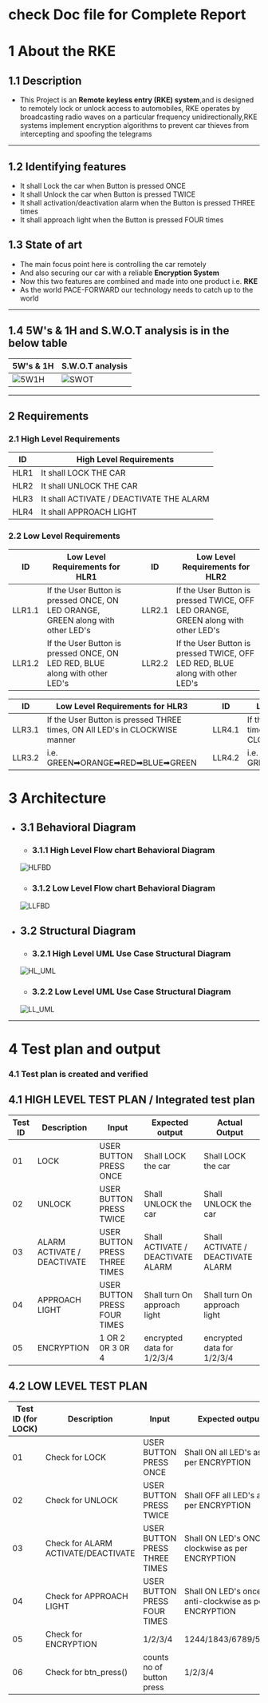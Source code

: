 # check Doc file for Complete Report


#  1 About the RKE
## 1.1 Description
 * This Project is an __Remote keyless entry (RKE) system__,and is designed to remotely lock or unlock access to automobiles, RKE operates by broadcasting radio waves on a particular frequency unidirectionally,RKE systems implement encryption algorithms to prevent car thieves from intercepting and spoofing the telegrams

---

## 1.2 Identifying features
 * It shall Lock the car when Button is pressed ONCE
 * It shall Unlock the car when Button is pressed TWICE
 * It shall activation/deactivation alarm when the Button is pressed THREE times
 * It shall approach light when the Button is pressed FOUR times

## 1.3 State of art
 * The main focus point here is controlling the car remotely
 * And also securing our car with a reliable __Encryption System__
 * Now this two features are combined and made into one product i.e. __RKE__
 * As the world PACE-FORWARD our technology needs to catch up to the world  

---
## 1.4 5W's & 1H and S.W.O.T analysis is in the below table 

| 5W's & 1H | S.W.O.T analysis |
| -------- | -------------- |
| ![5W1H](https://github.com/praveenraj2001/M3_G46/blob/main/1Remote_Keyless_Entry/6_ImagesAndVideos/5W1H.png) | ![SWOT](https://github.com/praveenraj2001/M3_G46/blob/main/1Remote_Keyless_Entry/6_ImagesAndVideos/SWOT.png)|

---

## 2 Requirements


### 2.1 High Level Requirements

| ID | High Level Requirements |
| -------- | -------------- |
| HLR1 | It shall LOCK THE CAR|
| HLR2 | It shall UNLOCK THE CAR |
| HLR3 | It shall ACTIVATE / DEACTIVATE THE ALARM |
| HLR4 | It shall APPROACH LIGHT |


### 2.2 Low Level Requirements

| ID | Low Level Requirements for HLR1|       |ID | Low Level Requirements for HLR2|
| ----- | ----- | ---- |----- | ----- |
| LLR1.1 | If the User Button is pressed ONCE, ON LED ORANGE, GREEN along with other LED's |     |LLR2.1 | If the User Button is pressed TWICE, OFF LED ORANGE, GREEN along with other LED's  |
| LLR1.2 | If the User Button is pressed ONCE, ON LED RED, BLUE along with other LED's|     |LLR2.2 | If the User Button is pressed TWICE, OFF LED RED, BLUE along with other LED's |



| ID | Low Level Requirements for HLR3|  |ID | Low Level Requirements for HLR4|
| -------- | -------------- | ---- | -------- | -------------- |
| LLR3.1 |  If the User Button is pressed THREE times, ON All LED's in CLOCKWISE manner  |  | LLR4.1 | If the User Button is pressed FOUR times, ON All LED's in ANTI-CLOCKWISE manner |
| LLR3.2 | i.e. GREEN➡ORANGE➡RED➡BLUE➡GREEN |  | LLR4.2 | i.e. GREEN➡BLUE➡RED➡ORANGE➡GREEN |


# 3 Architecture
* ##  3.1 Behavioral Diagram
    * ### 3.1.1 High Level Flow chart Behavioral Diagram
    ![HLFBD](https://github.com/praveenraj2001/M3_G46/blob/main/1Remote_Keyless_Entry/6_ImagesAndVideos/HLFBD_BG.png)
    * ### 3.1.2 Low Level Flow chart Behavioral Diagram
    ![LLFBD](https://github.com/praveenraj2001/M3_G46/blob/main/1Remote_Keyless_Entry/6_ImagesAndVideos/LLFBD_BG.png)
* ## 3.2 Structural Diagram
    * ### 3.2.1 High Level UML Use Case Structural Diagram
    ![HL_UML](https://github.com/praveenraj2001/M3_G46/blob/main/1Remote_Keyless_Entry/6_ImagesAndVideos/HL_UML.png)
    * ### 3.2.2 Low Level UML Use Case Structural Diagram
    ![LL_UML](https://github.com/praveenraj2001/M3_G46/blob/main/1Remote_Keyless_Entry/6_ImagesAndVideos/LL_UML.png)
---

# 4 Test plan and output

### 4.1 Test plan is created and verified

## 4.1 HIGH LEVEL TEST PLAN / Integrated test plan

| Test ID | Description | Input | Expected output | Actual Output | 
| --- | --- | --- | --- | --- | 
| 01 | LOCK | USER BUTTON PRESS ONCE  | Shall LOCK the car | Shall LOCK the car  | 
| 02 | UNLOCK | USER BUTTON PRESS TWICE | Shall UNLOCK the car |  Shall UNLOCK the car | 
| 03 | ALARM ACTIVATE / DEACTIVATE | USER BUTTON PRESS THREE TIMES | Shall ACTIVATE / DEACTIVATE ALARM  | Shall ACTIVATE / DEACTIVATE ALARM |
| 04 | APPROACH LIGHT | USER BUTTON PRESS FOUR TIMES | Shall turn On approach light | Shall turn On approach light |
| 05 |  ENCRYPTION | 1 OR 2 0R 3 0R 4 | encrypted data for 1/2/3/4 | encrypted data for 1/2/3/4 |


## 4.2 LOW LEVEL TEST PLAN

| Test ID (for LOCK)| Description | Input | Expected output | Actual Output | passed/not |
| --- | --- | --- | --- | --- | --- |
| 01 | Check for LOCK | USER BUTTON PRESS ONCE  | Shall ON all LED's as per ENCRYPTION | Shall ON all LED's as per ENCRYPTION | ✅ |
| 02 | Check for UNLOCK | USER BUTTON PRESS TWICE  | Shall OFF all LED's as per ENCRYPTION | Shall OFF all LED's as per ENCRYPTION | ✅ |
| 03 | Check for ALARM ACTIVATE/DEACTIVATE | USER BUTTON PRESS THREE TIMES | Shall ON LED's ONCE clockwise as per ENCRYPTION |  Shall ON LED's ONCE clockwise as per ENCRYPTION | ✅ |
| 04 | Check for APPROACH LIGHT | USER BUTTON PRESS FOUR TIMES | Shall ON LED's once anti-clockwise as per ENCRYPTION |  Shall ON LED's once anti-clockwise as per ENCRYPTION | ✅ |
| 05 | Check for ENCRYPTION | 1/2/3/4  | 1244/1843/6789/5478 | 1244/1843/6789/5478 | ✅ |
| 06 | Check for btn_press() | counts no of button press  | 1/2/3/4 | 1/2/3/4 | ✅ |

